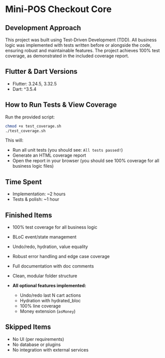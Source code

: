 # Mini-POS Checkout Core

## Development Approach

This project was built using Test-Driven Development (TDD). All business logic was implemented with tests written before or alongside the code, ensuring robust and maintainable features. The project achieves 100% test coverage, as demonstrated in the included coverage report.

## Flutter & Dart Versions
- Flutter: 3.24.5, 3.32.5
- Dart: ^3.5.4

## How to Run Tests & View Coverage
Run the provided script:
```sh
chmod +x test_coverage.sh
./test_coverage.sh
```
This will:
- Run all unit tests (you should see: `All tests passed!`)
- Generate an HTML coverage report
- Open the report in your browser (you should see 100% coverage for all business logic files)

## Time Spent
- Implementation: ~2 hours
- Tests & polish: ~1 hour

## Finished Items
- 100% test coverage for all business logic
- BLoC event/state management
- Undo/redo, hydration, value equality
- Robust error handling and edge case coverage
- Full documentation with doc comments
- Clean, modular folder structure

- **All optional features implemented:**
  - Undo/redo last N cart actions
  - Hydration with hydrated_bloc
  - 100% line coverage
  - Money extension (`asMoney`)

## Skipped Items
- No UI (per requirements)
- No database or plugins
- No integration with external services
